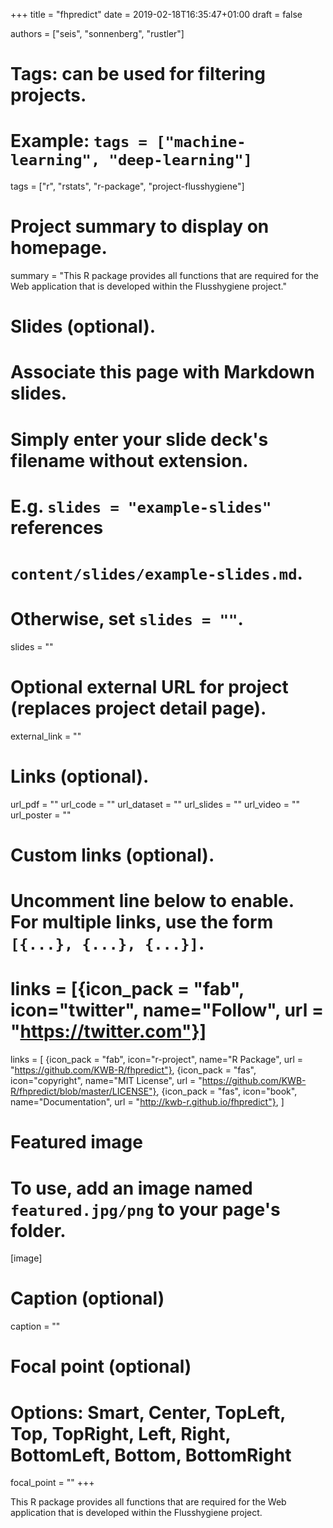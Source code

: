 +++
title = "fhpredict"
date = 2019-02-18T16:35:47+01:00
draft = false

authors = ["seis", "sonnenberg", "rustler"]
# Tags: can be used for filtering projects.
# Example: `tags = ["machine-learning", "deep-learning"]`
tags = ["r", "rstats", "r-package", "project-flusshygiene"]

# Project summary to display on homepage.
summary = "This R package provides all functions that are required for the Web application that is developed within the Flusshygiene project."

# Slides (optional).
#   Associate this page with Markdown slides.
#   Simply enter your slide deck's filename without extension.
#   E.g. `slides = "example-slides"` references 
#   `content/slides/example-slides.md`.
#   Otherwise, set `slides = ""`.
slides = ""

# Optional external URL for project (replaces project detail page).
external_link = ""

# Links (optional).
url_pdf = ""
url_code = ""
url_dataset = ""
url_slides = ""
url_video = ""
url_poster = ""

# Custom links (optional).
#   Uncomment line below to enable. For multiple links, use the form `[{...}, {...}, {...}]`.
# links = [{icon_pack = "fab", icon="twitter", name="Follow", url = "https://twitter.com"}]
links = [
{icon_pack = "fab", icon="r-project", name="R Package", url = "https://github.com/KWB-R/fhpredict"}, 
{icon_pack = "fas", icon="copyright", name="MIT License", url = "https://github.com/KWB-R/fhpredict/blob/master/LICENSE"},
{icon_pack = "fas", icon="book", name="Documentation", url = "http://kwb-r.github.io/fhpredict"},
]

# Featured image
# To use, add an image named `featured.jpg/png` to your page's folder. 
[image]
  # Caption (optional)
  caption = ""

  # Focal point (optional)
  # Options: Smart, Center, TopLeft, Top, TopRight, Left, Right, BottomLeft, Bottom, BottomRight
  focal_point = ""
+++

This R package provides all functions that are required for the Web application that is developed within the Flusshygiene project.
